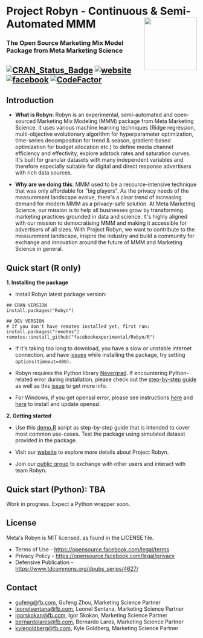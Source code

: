 # Project Robyn - Continuous & Semi-Automated MMM <img src='R/man/figures/logo.png' align="right" height="139px" />
### The Open Source Marketing Mix Model Package from Meta Marketing Science

[![CRAN\_Status\_Badge](https://www.r-pkg.org/badges/version/Robyn)](https://cran.r-project.org/package=Robyn) [![website](https://img.shields.io/badge/site-Robyn-blue.svg)](https://facebookexperimental.github.io/Robyn/) [![facebook](https://img.shields.io/badge/group-Facebook-blue.svg)](https://www.facebook.com/groups/robynmmm/)
[![CodeFactor](https://www.codefactor.io/repository/github/facebookexperimental/robyn/badge)](https://www.codefactor.io/repository/github/facebookexperimental/robyn)
---

## Introduction

  * **What is Robyn**: Robyn is an experimental, semi-automated and open-sourced Marketing Mix Modeling (MMM) package from Meta 
  Marketing Science. It uses various machine learning techniques (Ridge regression, multi-objective evolutionary algorithm for hyperparameter optimization, time-series decomposition for trend & season, gradient-based optimization for budget allocation
  etc.) to define media channel efficiency and effectivity, explore adstock rates and saturation curves. It's built for granular datasets 
  with many independent variables and therefore especially suitable for digital and direct response advertisers with rich data sources. 
  
  * **Why are we doing this**: MMM used to be a resource-intensive technique that was only affordable for "big players". As the privacy 
  needs of the measurement landscape evolve, there's a clear trend of increasing demand for modern MMM as a privacy-safe solution. At 
  Meta Marketing Science, our mission is to help all businesses grow by transforming marketing practices grounded in data and science. 
  It's highly aligned with our mission to democratising MMM and making it accessible for advertisers of all sizes. With Project Robyn, we 
  want to contribute to the measurement landscape, inspire the industry and build a community for exchange and innovation around the future 
  of MMM and Marketing Science in general.
  
## Quick start (R only)

**1. Installing the package**
  
  * Install Robyn latest package version:
```{r}
## CRAN VERSION
install.packages("Robyn")

## DEV VERSION
# If you don't have remotes installed yet, first run: install.packages("remotes")
remotes::install_github("facebookexperimental/Robyn/R")
```

  * If it's taking too long to download, you have a slow or unstable internet connection, and have [issues](https://github.com/facebookexperimental/Robyn/issues/309) while installing the package, try setting `options(timeout=400)`.
  
  * Robyn requires the Python library [Nevergrad](https://facebookresearch.github.io/nevergrad/). If encountering Python-related 
  error during installation, please check out the [step-by-step guide](https://github.com/facebookexperimental/Robyn/blob/main/demo/demo.R) as well as this [issue](https://github.com/facebookexperimental/Robyn/issues/189) to get more info.
  
  * For Windows, if you get openssl error, please see instructions
  [here](https://stackoverflow.com/questions/54558389/how-to-solve-this-error-while-installing-python-packages-in-rstudio/54566647) and
  [here](https://dev.to/danilovieira/installing-openssl-on-windows-and-adding-to-path-3mbf) to install and update openssl.

**2. Getting started**

  * Use this [demo.R](https://github.com/facebookexperimental/Robyn/tree/main/demo/demo.R) script as step-by-step guide that is
  intended to cover most common use-cases. Test the package using simulated dataset provided in the package. 
  
  * Visit our [website](https://facebookexperimental.github.io/Robyn/) to explore more details about Project Robyn.
  
  * Join our [public group](https://www.facebook.com/groups/robynmmm/) to exchange with other users and interact with team Robyn.
  
## Quick start (Python): TBA

Work in progress. Expect a Python wrapper soon.

## License

Meta's Robyn is MIT licensed, as found in the LICENSE file.

- Terms of Use - https://opensource.facebook.com/legal/terms 
- Privacy Policy - https://opensource.facebook.com/legal/privacy
- Defensive Publication - https://www.tdcommons.org/dpubs_series/4627/

## Contact

* gufeng@fb.com, Gufeng Zhou, Marketing Science Partner
* leonelsentana@fb.com, Leonel Sentana, Marketing Science Partner
* igorskokan@fb.com, Igor Skokan, Marketing Science Partner
* bernardolares@fb.com, Bernardo Lares, Marketing Science Partner
* kylegoldberg@fb.com, Kyle Goldberg, Marketing Science Partner
